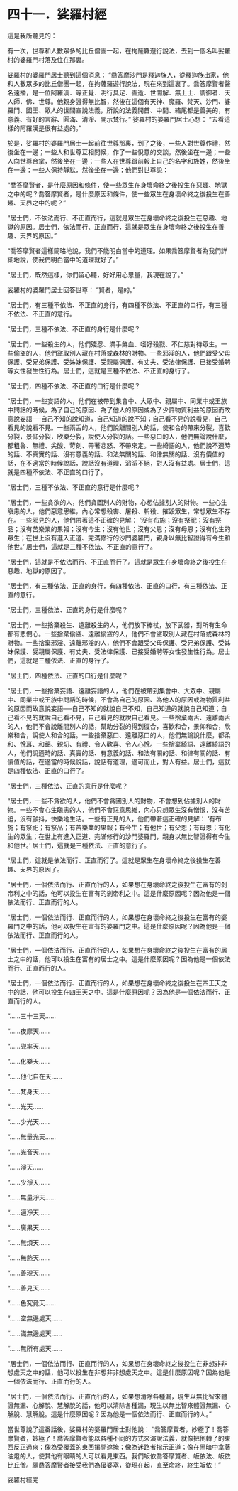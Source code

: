 # 四十一．娑羅村經

這是我所聽見的：

有一次，世尊和人數眾多的比丘僧團一起，在拘薩羅遊行說法，去到一個名叫娑羅村的婆羅門村落及住在那裏。

娑羅村的婆羅門居士聽到這個消息： “喬答摩沙門是釋迦族人，從釋迦族出家，他和人數眾多的比丘僧團一起，在拘薩羅遊行說法，現在來到這裏了。喬答摩賢者聲名遠播，是一位阿羅漢．等正覺．明行具足．善逝．世間解．無上士．調御者．天人師．佛．世尊。他親身證得無比智，然後在這個有天神、魔羅、梵天、沙門、婆羅門、國王、眾人的世間宣說法義，所說的法義開首、中間、結尾都是善美的，有意義、有好的言辭、圓滿、清淨、開示梵行。” 娑羅村的婆羅門居士心想： “去看這樣的阿羅漢是很有益處的。”

於是，娑羅村的婆羅門居士一起前往世尊那裏，到了之後，一些人對世尊作禮，然後坐在一邊；一些人和世尊互相問候，作了一些悅意的交談，然後坐在一邊；一些人向世尊合掌，然後坐在一邊；一些人在世尊跟前報上自己的名字和族姓，然後坐在一邊；一些人保持靜默，然後坐在一邊；他們對世尊說：

“喬答摩賢者，是什麼原因和條件，使一些眾生在身壞命終之後投生在惡趣、地獄之中的呢？喬答摩賢者，是什麼原因和條件，使一些眾生在身壞命終之後投生在善趣、天界之中的呢？”

“居士們，不依法而行、不正直而行，這就是眾生在身壞命終之後投生在惡趣、地獄的原因。居士們，依法而行、正直而行，這就是眾生在身壞命終之後投生在善趣、天界的原因。”

“喬答摩賢者這樣簡略地說，我們不能明白當中的道理。如果喬答摩賢者為我們詳細地說，使我們明白當中的道理就好了。”

“居士們，既然這樣，你們留心聽，好好用心思量，我現在說了。”

娑羅村的婆羅門居士回答世尊： “賢者，是的。”

“居士們，有三種不依法、不正直的身行，有四種不依法、不正直的口行，有三種不依法、不正直的意行。

“居士們，三種不依法、不正直的身行是什麼呢？

“居士們，一些殺生的人，他們殘忍、滿手鮮血、嗜好殺戮、不仁慈對待眾生。一些偷盜的人，他們盜取別人藏在村落或森林的財物。一些邪淫的人，他們跟受父母保護、受兄弟保護、受姊妹保護、受親屬保護、有丈夫、受法律保護、已接受婚聘等女性發生性行為。居士們，這就是三種不依法、不正直的身行了。

“居士們，四種不依法、不正直的口行是什麼呢？

“居士們，一些妄語的人，他們在被帶到集會中、大眾中、親屬中、同業中或王族中問話的時候，為了自己的原因、為了他人的原因或為了少許物質利益的原因而故意說妄語──自己不知的說知道，自己知道的說不知；自己看不見的說看見，自己看見的說看不見。一些兩舌的人，他們說離間別人的話，使和合的帶來分裂，喜歡分裂，景仰分裂，欣樂分裂，說使人分裂的話。一些惡口的人，他們無論說什麼，都粗魯、無禮、尖酸、苛刻、帶著忿怒、不帶來定。一些綺語的人，他們說不適時的話、不真實的話、沒有意義的話、和法無關的話、和律無關的話、沒有價值的話，在不適當的時候說話，說話沒有道理，滔滔不絕，對人沒有益處。居士們，這就是四種不依法、不正直的口行了。

“居士們，三種不依法、不正直的意行是什麼呢？

“居士們，一些貪欲的人，他們貪圖別人的財物，心想佔據別人的財物。一些心生瞋恚的人，他們惡意思維，內心常想殺害、屠殺、斬殺、摧毀眾生，常想眾生不存在。一些邪見的人，他們帶著這不正確的見解： ‘沒有布施；沒有祭祀；沒有祭品；沒有苦樂業的果報；沒有今生；沒有他世；沒有父恩；沒有母恩；沒有化生的眾生；在世上沒有進入正道、完滿修行的沙門婆羅門，親身以無比智證得有今生和他世。’ 居士們，這就是三種不依法、不正直的意行了。

“居士們，這就是不依法而行、不正直而行了。這就是眾生在身壞命終之後投生在惡趣、地獄的原因了。

“居士們，有三種依法、正直的身行，有四種依法、正直的口行，有三種依法、正直的意行。

“居士們，三種依法、正直的身行是什麼呢？

“居士們，一些捨棄殺生、遠離殺生的人，他們放下棒杖，放下武器，對所有生命都有悲憫心。一些捨棄偷盜、遠離偷盜的人，他們不會盜取別人藏在村落或森林的財物。一些捨棄邪淫、遠離邪淫的人，他們不會跟受父母保護、受兄弟保護、受姊妹保護、受親屬保護、有丈夫、受法律保護、已接受婚聘等女性發生性行為。居士們，這就是三種依法、正直的身行了。

“居士們，四種依法、正直的口行是什麼呢？

“居士們，一些捨棄妄語、遠離妄語的人，他們在被帶到集會中、大眾中、親屬中、同業中或王族中問話的時候，不會為自己的原因、為他人的原因或為物質利益的原因而故意說妄語──自己不知的就說自己不知，自己知道的就說自己知道；自己看不見的就說自己看不見，自己看見的就說自己看見。一些捨棄兩舌、遠離兩舌的人，他們不會說離間別人的話，幫助分裂的得到復合，喜歡和合，景仰和合，欣樂和合，說使人和合的話。一些捨棄惡口、遠離惡口的人，他們無論說什麼，都柔和、悅耳、和藹、親切、有禮、令人歡喜、令人心悅。一些捨棄綺語、遠離綺語的人，他們說適時的話、真實的話、有意義的話、和法有關的話、和律有關的話、有價值的話，在適當的時候說話，說話有道理，適可而止，對人有益。居士們，這就是四種依法、正直的口行了。

“居士們，三種依法、正直的意行是什麼呢？

“居士們，一些不貪欲的人，他們不會貪圖別人的財物，不會想到佔據別人的財物。一些不會心生瞋恚的人，他們不會惡意思維，內心只想眾生沒有憎恨，沒有苦迫，沒有顫抖，快樂地生活。一些有正見的人，他們帶著這正確的見解： ‘有布施；有祭祀；有祭品；有苦樂業的果報；有今生；有他世；有父恩；有母恩；有化生的眾生；在世上有進入正道、完滿修行的沙門婆羅門，親身以無比智證得有今生和他世。’ 居士們，這就是三種依法、正直的意行了。

“居士們，這就是依法而行、正直而行了。這就是眾生在身壞命終之後投生在善趣、天界的原因了。

“居士們，一個依法而行、正直而行的人，如果想在身壞命終之後投生在富有的剎帝利之中的話，他可以投生在富有的剎帝利之中。這是什麼原因呢？因為他是一個依法而行、正直而行的人。

“居士們，一個依法而行、正直而行的人，如果想在身壞命終之後投生在富有的婆羅門之中的話，他可以投生在富有的婆羅門之中。這是什麼原因呢？因為他是一個依法而行、正直而行的人。

“居士們，一個依法而行、正直而行的人，如果想在身壞命終之後投生在富有的居士之中的話，他可以投生在富有的居士之中。這是什麼原因呢？因為他是一個依法而行、正直而行的人。

“居士們，一個依法而行、正直而行的人，如果想在身壞命終之後投生在四王天之中的話，他可以投生在四王天之中。這是什麼原因呢？因為他是一個依法而行、正直而行的人。

“……三十三天……

“……夜摩天……

“……兜率天……

“……化樂天……

“……他化自在天……

“……梵身天……

“……光天……

“……少光天……

“……無量光天……

“……光音天……

“……淨天……

“……少淨天……

“……無量淨天……

“……遍淨天……

“……廣果天……

“……無煩天……

“……無熱天……

“……善現天……

“……善見天……

“……色究竟天……

“……空無邊處天……

“……識無邊處天……

“……無所有處天……

“居士們，一個依法而行、正直而行的人，如果想在身壞命終之後投生在非想非非想處天之中的話，他可以投生在非想非非想處天之中。這是什麼原因呢？因為他是一個依法而行、正直而行的人。

“居士們，一個依法而行、正直而行的人，如果想清除各種漏，現生以無比智來體證無漏、心解脫、慧解脫的話，他可以清除各種漏，現生以無比智來體證無漏、心解脫、慧解脫。這是什麼原因呢？因為他是一個依法而行、正直而行的人。”

當世尊說了這番話後，娑羅村的婆羅門居士對他說： “喬答摩賢者，妙極了！喬答摩賢者，妙極了！喬答摩賢者能以各種不同的方式來演說法義，就像把倒轉了的東西反正過來；像為受覆蓋的東西揭開遮掩；像為迷路者指示正道；像在黑暗中拿著油燈的人，使其他有眼睛的人可以看見東西。我們皈依喬答摩賢者、皈依法、皈依比丘僧。願喬答摩賢者接受我們為優婆塞，從現在起，直至命終，終生皈依！”

娑羅村經完 


